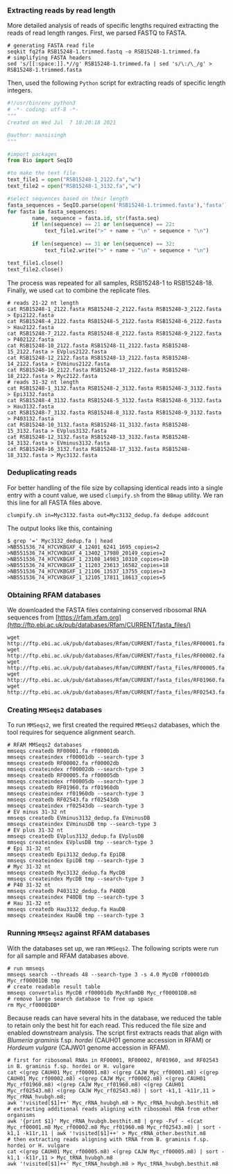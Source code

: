 ### Extracting reads by read length
More detailed analysis of reads of specific lengths required extracting the reads of read length ranges. First, we parsed FASTQ to FASTA.
```ShellSession
# generating FASTA read file
seqkit fq2fa RSB15248-1.trimmed.fastq -o RSB15248-1.trimmed.fa
# simplifying FASTA headers
sed 's/[[:space:]].*//g' RSB15248-1.trimmed.fa | sed 's/\:/\_/g' > RSB15248-1.trimmed.fasta
```
Then, used the following `Python` script for extracting reads of specific length integers. 
```Python
#!/usr/bin/env python3
# -*- coding: utf-8 -*-
"""
Created on Wed Jul  7 10:20:18 2021

@author: mansisingh
"""

#import packages 
from Bio import SeqIO

#to make the text file
text_file1 = open("RSB15248-1_2122.fa","w")
text_file2 = open("RSB15248-1_3132.fa","w")

#select sequences based on their length 
fasta_sequences = SeqIO.parse(open('RSB15248-1.trimmed.fasta'),'fasta')
for fasta in fasta_sequences:
        name, sequence = fasta.id, str(fasta.seq)
        if len(sequence) == 21 or len(sequence) == 22:
            text_file1.write(">" + name + "\n" + sequence + "\n")
            
        if len(sequence) == 31 or len(sequence) == 32:
          	text_file2.write(">" + name + "\n" + sequence + "\n")

text_file1.close()
text_file2.close()
```
The process was repeated for all samples, RSB15248-1 to RSB15248-18. Finally, we used `cat` to combine the replicate files.
```ShellSession
# reads 21-22 nt length
cat RSB15248-1_2122.fasta RSB15248-2_2122.fasta RSB15248-3_2122.fasta > Epi2122.fasta
cat RSB15248-4_2122.fasta RSB15248-5_2122.fasta RSB15248-6_2122.fasta > Hau2122.fasta
cat RSB15248-7_2122.fasta RSB15248-8_2122.fasta RSB15248-9_2122.fasta > P402122.fasta
cat RSB15248-10_2122.fasta RSB15248-11_2122.fasta RSB15248-15_2122.fasta > EVplus2122.fasta
cat RSB15248-12_2122.fasta RSB15248-13_2122.fasta RSB15248-14_2122.fasta > EVminus2122.fasta
cat RSB15248-16_2122.fasta RSB15248-17_2122.fasta RSB15248-18_2122.fasta > Myc2122.fasta
# reads 31-32 nt length
cat RSB15248-1_3132.fasta RSB15248-2_3132.fasta RSB15248-3_3132.fasta > Epi3132.fasta
cat RSB15248-4_3132.fasta RSB15248-5_3132.fasta RSB15248-6_3132.fasta > Hau3132.fasta
cat RSB15248-7_3132.fasta RSB15248-8_3132.fasta RSB15248-9_3132.fasta > P403132.fasta
cat RSB15248-10_3132.fasta RSB15248-11_3132.fasta RSB15248-15_3132.fasta > EVplus3132.fasta
cat RSB15248-12_3132.fasta RSB15248-13_3132.fasta RSB15248-14_3132.fasta > EVminus3132.fasta
cat RSB15248-16_3132.fasta RSB15248-17_3132.fasta RSB15248-18_3132.fasta > Myc3132.fasta
```

### Deduplicating reads
For better handling of the file size by collapsing identical reads into a single entry with a count value, we used `clumpify.sh` from the `BBmap` utility. We ran this line for all FASTA files above. 
```ShellSession
clumpify.sh in=Myc3132.fasta out=Myc3132_dedup.fa dedupe addcount
```
The output looks like this, containing 
```ShellSession
$ grep '=' Myc3132_dedup.fa | head 
>NB551536_74_H7CVKBGXF_4_12401_6241_1695_copies=2
>NB551536_74_H7CVKBGXF_4_13402_17980_20149_copies=2
>NB551536_74_H7CVKBGXF_1_23108_14983_10310_copies=10
>NB551536_74_H7CVKBGXF_1_11203_23613_16582_copies=18
>NB551536_74_H7CVKBGXF_1_21106_13537_13755_copies=3
>NB551536_74_H7CVKBGXF_1_12105_17811_18613_copies=5
```

### Obtaining RFAM databases 
We downloaded the FASTA files containing conserved ribosomal RNA sequences from [https://rfam.xfam.org](http://ftp.ebi.ac.uk/pub/databases/Rfam/CURRENT/fasta_files/)
```ShellSession
wget http://ftp.ebi.ac.uk/pub/databases/Rfam/CURRENT/fasta_files/RF00001.fa.gz
wget http://ftp.ebi.ac.uk/pub/databases/Rfam/CURRENT/fasta_files/RF00002.fa.gz
wget http://ftp.ebi.ac.uk/pub/databases/Rfam/CURRENT/fasta_files/RF00005.fa.gz
wget http://ftp.ebi.ac.uk/pub/databases/Rfam/CURRENT/fasta_files/RF01960.fa.gz
wget http://ftp.ebi.ac.uk/pub/databases/Rfam/CURRENT/fasta_files/RF02543.fa.gz
```

### Creating `MMSeqs2` databases
To run `MMSeqs2`, we first created the required `MMSeqs2` databases, which the tool requires for sequence alignment search. 
```ShellSession
# RFAM MMSeqs2 databases
mmseqs createdb RF00001.fa rf00001db
mmseqs createindex rf00001db --search-type 3
mmseqs createdb RF00002.fa rf00002db
mmseqs createindex rf00002db --search-type 3
mmseqs createdb RF00005.fa rf00005db
mmseqs createindex rf00005db --search-type 3
mmseqs createdb RF01960.fa rf01960db
mmseqs createindex rf01960db --search-type 3
mmseqs createdb RF02543.fa rf02543db
mmseqs createindex rf02543db --search-type 3
# EV minus 31-32 nt
mmseqs createdb EVminus3132_dedup.fa EVminusDB 
mmseqs createindex EVminusDB tmp --search-type 3
# EV plus 31-32 nt
mmseqs createdb EVplus3132_dedup.fa EVplusDB 
mmseqs createindex EVplusDB tmp --search-type 3
# Epi 31-32 nt
mmseqs createdb Epi3132_dedup.fa EpiDB 
mmseqs createindex EpiDB tmp --search-type 3
# Myc 31-32 nt
mmseqs createdb Myc3132_dedup.fa MycDB 
mmseqs createindex MycDB tmp --search-type 3
# P40 31-32 nt
mmseqs createdb P403132_dedup.fa P40DB 
mmseqs createindex P40DB tmp --search-type 3
# Hau 31-32 nt
mmseqs createdb Hau3132_dedup.fa HauDB 
mmseqs createindex HauDB tmp --search-type 3
```

### Running `MMSeqs2` against RFAM databases
With the databases set up, we ran `MMSeqs2`. The following scripts were run for all sample and RFAM databases above. 
```ShellSession
# run mmseqs
mmseqs search --threads 48 --search-type 3 -s 4.0 MycDB rf00001db Myc_rf00001DB tmp
# create readable result table
mmseqs convertalis MycDB rf00001db MycRfamDB Myc_rf00001DB.m8
# remove large search database to free up space
rm Myc_rf00001DB*
```
Because reads can have several hits in the database, we reduced the table to retain only the best hit for each read. This reduced the file size and enabled downstream analysis. The script first extracts reads that align with *Blumeria graminis* f.sp. *hordei* (CAUH01 genome accession in RFAM) or *Hordeum vulgare* (CAJW01 genome accession in RFAM). 
```ShellSession
# first for ribosomal RNAs in RF00001, RF00002, RF01960, and RF02543 in B. graminis f.sp. hordei or H. vulgare
cat <(grep CAUH01 Myc_rf00001.m8) <(grep CAJW Myc_rf00001.m8) <(grep CAUH01 Myc_rf00002.m8) <(grep CAJW Myc_rf00002.m8) <(grep CAUH01 Myc_rf01960.m8) <(grep CAJW Myc_rf01960.m8) <(grep CAUH01 Myc_rf02543.m8) <(grep CAJW Myc_rf02543.m8) | sort -k1,1 -k11r,11 > Myc_rRNA_hvubgh.m8;
awk '!visited[$1]++' Myc_rRNA_hvubgh.m8 > Myc_rRNA_hvubgh.besthit.m8
# extracting additional reads aligning with ribosomal RNA from other organisms
awk '{print $1}' Myc_rRNA_hvubgh.besthit.m8 | grep -Fvf - <(cat Myc_rf00001.m8 Myc_rf00002.m8 Myc_rf01960.m8 Myc_rf02543.m8) | sort -k1,1 -k11r,11 | awk '!visited[$1]++' > Myc_rRNA_other.besthit.m8
# then extracting reads aligning with tRNA from B. graminis f.sp. hordei or H. vulgare
cat <(grep CAUH01 Myc_rf00005.m8) <(grep CAJW Myc_rf00005.m8) | sort -k1,1 -k11r,11 > Myc_tRNA_hvubgh.m8
awk '!visited[$1]++' Myc_tRNA_hvubgh.m8 > Myc_tRNA_hvubgh.besthit.m8
```
